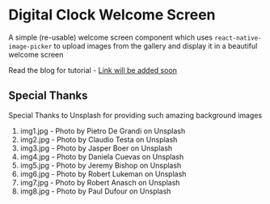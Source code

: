 # Digital Clock Welcome Screen

A simple (re-usable) welcome screen component which uses `react-native-image-picker` to upload images from the gallery and display it in a beautiful welcome screen

Read the blog for tutorial - [Link will be added soon](http://madhavbahl.tech)

## Special Thanks

Special Thanks to Unsplash for providing such amazing background images

1. img1.jpg - Photo by Pietro De Grandi on Unsplash
2. img2.jpg - Photo by Claudio Testa on Unsplash
3. img3.jpg - Photo by Jasper Boer on Unsplash
4. img4.jpg - Photo by Daniela Cuevas on Unsplash
5. img5.jpg - Photo by Jeremy Bishop on Unsplash
6. img6.jpg - Photo by Robert Lukeman on Unsplash
7. img7.jpg - Photo by Robert Anasch on Unsplash
8. img8.jpg - Photo by Paul Dufour on Unsplash